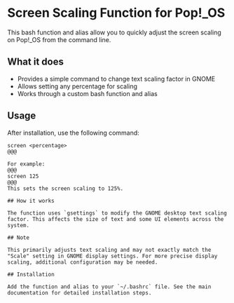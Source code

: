 # Screen Scaling Function for Pop!_OS

This bash function and alias allow you to quickly adjust the screen scaling on Pop!_OS from the command line.

## What it does

- Provides a simple command to change text scaling factor in GNOME
- Allows setting any percentage for scaling
- Works through a custom bash function and alias

## Usage

After installation, use the following command:

```
screen <percentage>
@@@

For example:
@@@
screen 125
@@@
This sets the screen scaling to 125%.

## How it works

The function uses `gsettings` to modify the GNOME desktop text scaling factor. This affects the size of text and some UI elements across the system.

## Note

This primarily adjusts text scaling and may not exactly match the "Scale" setting in GNOME display settings. For more precise display scaling, additional configuration may be needed.

## Installation

Add the function and alias to your `~/.bashrc` file. See the main documentation for detailed installation steps.
